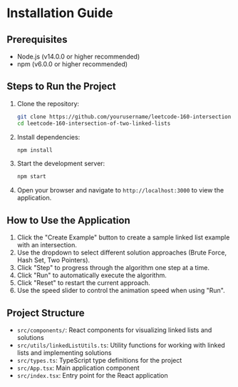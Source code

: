 # Installation Guide

## Prerequisites

- Node.js (v14.0.0 or higher recommended)
- npm (v6.0.0 or higher recommended)

## Steps to Run the Project

1. Clone the repository:
   ```bash
   git clone https://github.com/yourusername/leetcode-160-intersection-of-two-linked-lists.git
   cd leetcode-160-intersection-of-two-linked-lists
   ```

2. Install dependencies:
   ```bash
   npm install
   ```

3. Start the development server:
   ```bash
   npm start
   ```

4. Open your browser and navigate to `http://localhost:3000` to view the application.

## How to Use the Application

1. Click the "Create Example" button to create a sample linked list example with an intersection.
2. Use the dropdown to select different solution approaches (Brute Force, Hash Set, Two Pointers).
3. Click "Step" to progress through the algorithm one step at a time.
4. Click "Run" to automatically execute the algorithm.
5. Click "Reset" to restart the current approach.
6. Use the speed slider to control the animation speed when using "Run".

## Project Structure

- `src/components/`: React components for visualizing linked lists and solutions
- `src/utils/linkedListUtils.ts`: Utility functions for working with linked lists and implementing solutions
- `src/types.ts`: TypeScript type definitions for the project
- `src/App.tsx`: Main application component
- `src/index.tsx`: Entry point for the React application 
